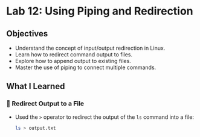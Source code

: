 # Lab 12: Using Piping and Redirection

## Objectives
- Understand the concept of input/output redirection in Linux.
- Learn how to redirect command output to files.
- Explore how to append output to existing files.
- Master the use of piping to connect multiple commands.

## What I Learned

### 🔹 Redirect Output to a File
- Used the `>` operator to redirect the output of the `ls` command into a file:
  ```bash
  ls > output.txt
